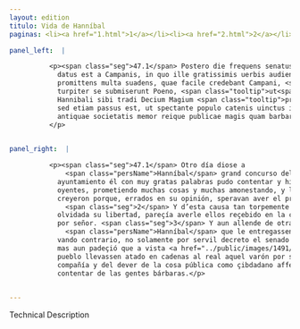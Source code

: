 ```yaml
---
layout: edition
titulo: Vida de Hanníbal
paginas: <li><a href="1.html">1</a></li><li><a href="2.html">2</a></li><li><a href="3.html">3</a></li><li><a href="4.html">4</a></li><li><a href="5.html">5</a></li><li><a href="6.html">6</a></li><li><a href="7.html">7</a></li><li><a href="8.html">8</a></li><li><a href="9.html">9</a></li><li><a href="10.html">10</a></li><li><a href="11.html">11</a></li><li><a href="12.html">12</a></li><li><a href="13.html">13</a></li><li><a href="14.html">14</a></li><li><a href="15.html">15</a></li><li><a href="16.html">16</a></li><li><a href="17.html">17</a></li><li><a href="18.html">18</a></li><li><a href="19.html">19</a></li><li><a href="20.html">20</a></li><li><a href="21.html">21</a></li><li><a href="22.html">22</a></li><li><a href="23.html">23</a></li><li><a href="24.html">24</a></li><li><a href="25.html">25</a></li><li><a href="26.html">26</a></li><li><a href="27.html">27</a></li><li><a href="28.html">28</a></li><li><a href="29.html">29</a></li><li><a href="30.html">30</a></li><li><a href="31.html">31</a></li><li><a href="32.html">32</a></li><li><a href="33.html">33</a></li><li><a href="34.html">34</a></li><li><a href="35.html">35</a></li><li><a href="36.html">36</a></li><li><a href="37.html">37</a></li><li><a href="38.html">38</a></li><li><a href="39.html">39</a></li><li><a href="40.html">40</a></li><li><a href="41.html">41</a></li><li><a href="42.html">42</a></li><li><a href="43.html">43</a></li><li><a href="44.html">44</a></li><li><a href="45.html">45</a></li><li><a href="46.html">46</a></li><li><a href="47.html">47</a></li><li><a href="48.html">48</a></li><li><a href="49.html">49</a></li><li><a href="50.html">50</a></li><li><a href="51.html">51</a></li><li><a href="52.html">52</a></li><li><a href="53.html">53</a></li><li><a href="54.html">54</a></li><li><a href="55.html">55</a></li><li><a href="56.html">56</a></li><li><a href="57.html">57</a></li><li><a href="58.html">58</a></li><li><a href="59.html">59</a></li><li><a href="60.html">60</a></li><li><a href="61.html">61</a></li><li><a href="62.html">62</a></li><li><a href="63.html">63</a></li><li><a href="64.html">64</a></li><li><a href="65.html">65</a></li><li><a href="66.html">66</a></li><li><a href="67.html">67</a></li><li><a href="68.html">68</a></li><li><a href="69.html">69</a></li><li><a href="70.html">70</a></li><li><a href="71.html">71</a></li><li><a href="72.html">72</a></li><li><a href="73.html">73</a></li><li><a href="74.html">74</a></li><li><a href="75.html">75</a></li><li><a href="76.html">76</a></li><li><a href="77.html">77</a></li><li><a href="78.html">78</a></li><li><a href="79.html">79</a></li><li><a href="80.html">80</a></li><li><a href="81.html">81</a></li><li><a href="82.html">82</a></li><li><a href="83.html">83</a></li><li><a href="84.html">84</a></li><li><a href="85.html">85</a></li><li><a href="86.html">86</a></li><li><a href="87.html">87</a></li><li><a href="88.html">88</a></li><li><a href="89.html">89</a></li><li><a href="90.html">90</a></li><li><a href="91.html">91</a></li><li><a href="92.html">92</a></li><li><a href="93.html">93</a></li><li><a href="94.html">94</a></li><li><a href="95.html">95</a></li><li><a href="96.html">96</a></li>

panel_left:  |

          <p><span class="seg">47.1</span> Postero die frequens senatus Hannibali
            datus est a Campanis, in quo ille gratissimis uerbis audientium impleuit aures, multa
            promittens multa suadens, quae facile credebant Campani, <span class="tooltip">proptereaque<span class="tooltiptext">Preterea quȩ #U </span></span> sibi opinionis errore de Italiae principatu sperabant. <span class="seg">2</span> Quare ita
            turpiter se submiserunt Poeno, <span class="tooltip">ut<span class="tooltiptext">et #F </span></span> quasi libertatis obliti, non socium in <span class="tooltip">urbem<span class="tooltiptext">urbe #U </span></span>, sed dominum accepisse uiderentur. <span class="seg">3</span> Quin etiam praeter alia petenti
            Hannibali sibi tradi Decium Magium <span class="tooltip">principem<span class="tooltiptext"><span class="om"><i>om. </i></span> #U </span></span> factionis aduersae non modo seruili decreto est senatus assensus, <span class="seg">4</span>
            sed etiam passus est, ut spectante populo catenis uinctus in castra duceretur uir
            antiquae societatis memor reique publicae magis quam barbaris gentibus affectus ciuis.
          </p>
        

panel_right:  |

          <p><span class="seg">47.1</span> Otro día diose a
              <span class="persName">Hanníbal</span> grand concurso del senado capuano, y en aquel
            ayuntamiento él con muy gratas palabras pudo contentar y hinchir las orejas de los
            oyentes, prometiendo muchas cosas y muchas amonestando, y los capuanos prestamente las
            creyeron porque, errados en su opinión, speravan aver el principado de Ytalia.
              <span class="seg">2</span> Y d’esta causa tan torpemente se sometieron al carthaginés que, quasi
            olvidada su libertad, pareçía averle ellos reçebido en la çibdad no por compañero, sino
            por señor. <span class="seg">3</span> Y aun allende de otras cosas, demandando
              <span class="persName">Hanníbal</span> que le entregassen a Decio Magio, principal del otro
            vando contrario, no solamente por servil decreto el senado lo consentió, <span class="seg">4</span>
            mas aun padeçió que a vista <a href="../public/images/1491/174r.png" target="new"><img class="facs" src="../public/images/1491/1491.jpg"/></a>[174r,a] del
            pueblo llevassen atado en cadenas al real aquel varón por se acordar más de la antigua
            compañía y del dever de la cosa pública como çibdadano affecçionado al bien que de se
            contentar de las gentes bárbaras.</p>
        

---
```


Technical Description 